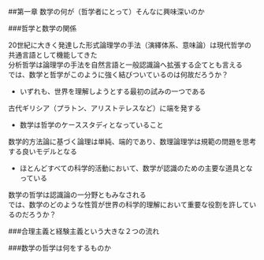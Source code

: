 ##第一章 数学の何が（哲学者にとって）そんなに興味深いのか

###哲学と数学の関係

20世紀に大きく発達した形式論理学の手法（演繹体系、意味論）は現代哲学の共通言語として機能してきた  
分析哲学は論理学の手法を自然言語と一般認識論へ拡張する企てとも言える  
では、数学と哲学がこのように強く結びついているのは何故だろうか？

* いずれも、世界を理解しようとする最初の試みの一つである

古代ギリシア（プラトン、アリストテレスなど）に端を発する

* 数学は哲学のケーススタディとなっていること

数学的方法論に基づく論理は単純、端的であり、数理論理学は規範の問題を思考する良いモデルとなる

* ほとんどすべての科学的活動において、数学が認識のための主要な道具となっている

数学の哲学は認識論の一分野ともみなされる  
では、数学のどのような性質が世界の科学的理解において重要な役割を許しているのだろうか？

###合理主義と経験主義という大きな２つの流れ

###数学の哲学は何をするものか

